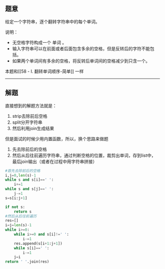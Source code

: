 ## 题意

给定一个字符串，逐个翻转字符串中的每个单词。

说明：

- 无空格字符构成一个 单词 。
- 输入字符串可以在前面或者后面包含多余的空格，但是反转后的字符不能包括。
- 如果两个单词间有多余的空格，将反转后单词间的空格减少到只含一个。


本题和[[58 - I. 翻转单词顺序-简单]] 一样

---
## 解题


直接想到的解题方法就是：
1. strip去除前后空格
2. split分开字符串
3. 然后利用join生成结果

但是面试的时候少用内置函数，所以，换个思路来做题

1. 先去除前后的空格
2. 然后从后往前遍历字符串，通过判断空格的位置，裁剪出单词，存到list中，最后join输出（或者在过程中用字符串拼接）

```python
#首先去除前后的空格
i,j=0,len(s)-1
while s and s[i]==' ':
	i+=1
while s and s[j]==' ':
	j-=1
s=s[i:j+1]

if not s:
	return s
#然后从后往前遍历
res=[]
i=j=len(s)-1
while i>=0:
	while i>=0 and s[i]!=' ':
		i-=1
	res.append(s[i+1:j+1])
	while s[i]==' ':
		i-=1
	j=i
return ' '.join(res)
```